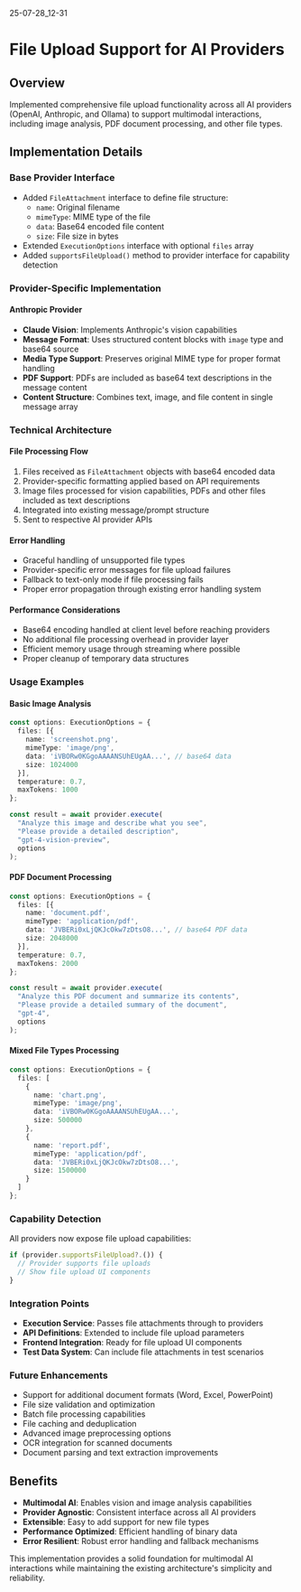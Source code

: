 25-07-28_12-31

# File Upload Support for AI Providers

## Overview
Implemented comprehensive file upload functionality across all AI providers (OpenAI, Anthropic, and Ollama) to support multimodal interactions, including image analysis, PDF document processing, and other file types.

## Implementation Details

### Base Provider Interface
- Added `FileAttachment` interface to define file structure:
  - `name`: Original filename
  - `mimeType`: MIME type of the file
  - `data`: Base64 encoded file content
  - `size`: File size in bytes
- Extended `ExecutionOptions` interface with optional `files` array
- Added `supportsFileUpload()` method to provider interface for capability detection

### Provider-Specific Implementation

#### Anthropic Provider  
- **Claude Vision**: Implements Anthropic's vision capabilities
- **Message Format**: Uses structured content blocks with `image` type and base64 source
- **Media Type Support**: Preserves original MIME type for proper format handling
- **PDF Support**: PDFs are included as base64 text descriptions in the message content
- **Content Structure**: Combines text, image, and file content in single message array

### Technical Architecture

#### File Processing Flow
1. Files received as `FileAttachment` objects with base64 encoded data
2. Provider-specific formatting applied based on API requirements
3. Image files processed for vision capabilities, PDFs and other files included as text descriptions
4. Integrated into existing message/prompt structure
5. Sent to respective AI provider APIs

#### Error Handling
- Graceful handling of unsupported file types
- Provider-specific error messages for file upload failures
- Fallback to text-only mode if file processing fails
- Proper error propagation through existing error handling system

#### Performance Considerations
- Base64 encoding handled at client level before reaching providers
- No additional file processing overhead in provider layer
- Efficient memory usage through streaming where possible
- Proper cleanup of temporary data structures

### Usage Examples

#### Basic Image Analysis
```typescript
const options: ExecutionOptions = {
  files: [{
    name: 'screenshot.png',
    mimeType: 'image/png',
    data: 'iVBORw0KGgoAAAANSUhEUgAA...', // base64 data
    size: 1024000
  }],
  temperature: 0.7,
  maxTokens: 1000
};

const result = await provider.execute(
  "Analyze this image and describe what you see",
  "Please provide a detailed description",
  "gpt-4-vision-preview",
  options
);
```

#### PDF Document Processing
```typescript
const options: ExecutionOptions = {
  files: [{
    name: 'document.pdf',
    mimeType: 'application/pdf',
    data: 'JVBERi0xLjQKJcOkw7zDtsO8...', // base64 PDF data
    size: 2048000
  }],
  temperature: 0.7,
  maxTokens: 2000
};

const result = await provider.execute(
  "Analyze this PDF document and summarize its contents",
  "Please provide a detailed summary of the document",
  "gpt-4",
  options
);
```

#### Mixed File Types Processing
```typescript
const options: ExecutionOptions = {
  files: [
    {
      name: 'chart.png',
      mimeType: 'image/png',
      data: 'iVBORw0KGgoAAAANSUhEUgAA...',
      size: 500000
    },
    {
      name: 'report.pdf',
      mimeType: 'application/pdf',
      data: 'JVBERi0xLjQKJcOkw7zDtsO8...',
      size: 1500000
    }
  ]
};
```

### Capability Detection
All providers now expose file upload capabilities:
```typescript
if (provider.supportsFileUpload?.()) {
  // Provider supports file uploads
  // Show file upload UI components
}
```

### Integration Points
- **Execution Service**: Passes file attachments through to providers
- **API Definitions**: Extended to include file upload parameters
- **Frontend Integration**: Ready for file upload UI components
- **Test Data System**: Can include file attachments in test scenarios

### Future Enhancements
- Support for additional document formats (Word, Excel, PowerPoint)
- File size validation and optimization
- Batch file processing capabilities
- File caching and deduplication
- Advanced image preprocessing options
- OCR integration for scanned documents
- Document parsing and text extraction improvements

## Benefits
- **Multimodal AI**: Enables vision and image analysis capabilities
- **Provider Agnostic**: Consistent interface across all AI providers
- **Extensible**: Easy to add support for new file types
- **Performance Optimized**: Efficient handling of binary data
- **Error Resilient**: Robust error handling and fallback mechanisms

This implementation provides a solid foundation for multimodal AI interactions while maintaining the existing architecture's simplicity and reliability.
